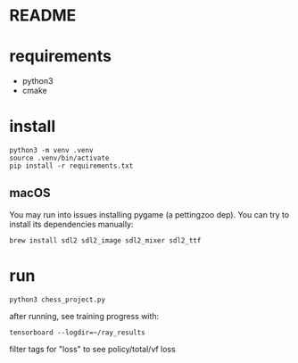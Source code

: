 # README

# requirements

- python3
- cmake

# install

```
python3 -m venv .venv
source .venv/bin/activate
pip install -r requirements.txt
```

## macOS

You may run into issues installing pygame (a pettingzoo dep). You can try to install its dependencies manually:

```
brew install sdl2 sdl2_image sdl2_mixer sdl2_ttf
```

# run

```
python3 chess_project.py
```

after running, see training progress with:

```
tensorboard --logdir=~/ray_results
```

filter tags for "loss" to see policy/total/vf loss

